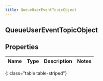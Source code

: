 ```yaml
---
title: QueueUserEventTopicObject
---
```

## QueueUserEventTopicObject


## Properties

| Name | Type | Description | Notes |
| ------------ | ------------- | ------------- | ------------- |
{: class="table table-striped"}



